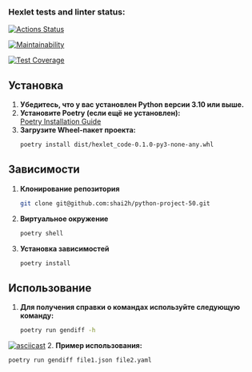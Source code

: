 ### Hexlet tests and linter status:
[![Actions Status](https://github.com/shai2h/python-project-50/actions/workflows/hexlet-check.yml/badge.svg)](https://github.com/shai2h/python-project-50/actions)

[![Maintainability](https://api.codeclimate.com/v1/badges/dca47f7c080aea2877cb/maintainability)](https://codeclimate.com/github/shai2h/python-project-50/maintainability)

[![Test Coverage](https://api.codeclimate.com/v1/badges/dca47f7c080aea2877cb/test_coverage)](https://codeclimate.com/github/shai2h/python-project-50/test_coverage)

## Установка

1. **Убедитесь, что у вас установлен Python версии 3.10 или выше.**
2. **Установите Poetry (если ещё не установлен):**  
   [Poetry Installation Guide](https://python-poetry.org/docs/#installation)
3. **Загрузите Wheel-пакет проекта:**
   ```bash
   poetry install dist/hexlet_code-0.1.0-py3-none-any.whl

## Зависимости

1. **Клонирование репозитория**
    ```bash
    git clone git@github.com:shai2h/python-project-50.git

2. **Виртуальное окружение**
    ```bash
    poetry shell

3. **Установка зависимостей**
    ```bash
    poetry install


## Использование
1. **Для получения справки о командах используйте следующую команду:**
   ```bash
   poetry run gendiff -h
[![asciicast](https://asciinema.org/a/HgXxSHv03OOTQv8FtybmZdeRT.svg)](https://asciinema.org/a/HgXxSHv03OOTQv8FtybmZdeRT)
2. **Пример использования:**
   ```bash
   poetry run gendiff file1.json file2.yaml




